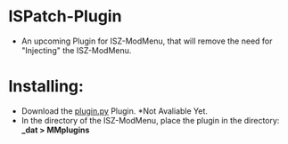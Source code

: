 # ISPatch-Plugin
- An upcoming Plugin for ISZ-ModMenu, that will remove the need for "Injecting" the ISZ-ModMenu.


# Installing:
- Download the [plugin.py]() Plugin. *Not Avaliable Yet.
- In the directory of the ISZ-ModMenu, place the plugin in the directory: **_dat > MMplugins**
